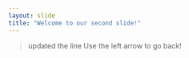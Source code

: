 ```yaml
---
layout: slide
title: "Welcome to our second slide!"
---
```

> updated the line
Use the left arrow to go back!
